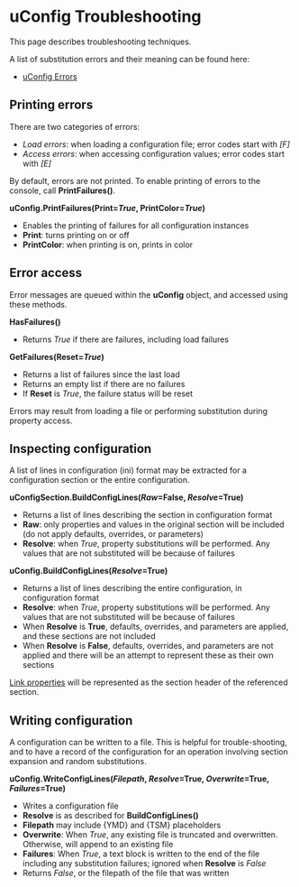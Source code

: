# uConfig Troubleshooting

This page describes troubleshooting techniques.

A list of substitution errors and their meaning can be found here:
- [uConfig Errors](config_errors.md)

## Printing errors

There are two categories of errors:
- *Load errors*: when loading a configuration file; error codes start with *[F]*
- *Access errors*: when accessing configuration values; error codes start with *[E]*

By default, errors are not printed.  To enable printing of errors to the console, call **PrintFailures()**.

**uConfig.PrintFailures(Print=*True*, PrintColor=*True*)**
- Enables the printing of failures for all configuration instances
- **Print**: turns printing on or off
- **PrintColor**: when printing is on, prints in color

## Error access

Error messages are queued within the **uConfig** object, and accessed using these methods.

**HasFailures()**
- Returns *True* if there are failures, including load failures

**GetFailures(Reset=*True*)**
- Returns a list of failures since the last load
- Returns an empty list if there are no failures
- If **Reset** is *True*, the failure status will be reset

Errors may result from loading a file or performing substitution during property access.

## Inspecting configuration

A list of lines in configuration (ini) format may be extracted for a configuration section or the entire configuration.

**uConfigSection.BuildConfigLines(*Raw*=False, *Resolve*=True)**
- Returns a list of lines describing the section in configuration format
- **Raw**: only properties and values in the original section will be included (do not apply defaults, overrides, or parameters)
- **Resolve**: when *True*, property substitutions will be performed.  Any values that are not substituted will be because of failures

**uConfig.BuildConfigLines(*Resolve*=True)**
- Returns a list of lines describing the entire configuration, in configuration format
- **Resolve**: when *True*, property substitutions will be performed.  Any values that are not substituted will be because of failures
- When **Resolve** is **True**, defaults, overrides, and parameters are applied, and these sections are not included
- When **Resolve** is **False**, defaults, overrides, and parameters are not applied and there will be an attempt to represent these as their own sections

[Link properties](config_slinks.md) will be represented as the section header of the referenced section.

## Writing configuration

A configuration can be written to a file.  This is helpful for trouble-shooting, and to have a record of the configuration for an operation involving section expansion and random substitutions.

**uConfig.WriteConfigLines(*Filepath*, *Resolve*=True, *Overwrite*=True, *Failures*=True)**
- Writes a configuration file
- **Resolve** is as described for **BuildConfigLines()**
- **Filepath** may include {YMD} and {TSM} placeholders
- **Overwrite**: When *True*, any existing file is truncated and overwritten.  Otherwise, will append to an existing file
- **Failures**: When *True*, a text block is written to the end of the file including any substitution failures; ignored when **Resolve** is *False*
- Returns *False*, or the filepath of the file that was written
